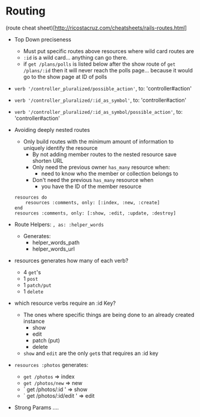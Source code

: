 # Routing

(route cheat sheet)[http://ricostacruz.com/cheatsheets/rails-routes.html]

- Top Down preciseness
    - Must put specific routes above resources where wild card routes are
    - ` :id ` is a wild card... anything can go there.
    - if ` get /plans/polls ` is listed below after the show route of ` get /plans/:id ` then it will never reach the polls page... because it would go to the show page at ID of polls

- ` verb '/controller_pluralized/possible_action' `, to: 'controller#action'
- ` verb '/controller_pluralized/:id_as_symbol' `, to: 'controller#action'
- ` verb '/controller_pluralized/:id_as_symbol/possible_action' `, to: 'controller#action'

- Avoiding deeply nested routes
    - Only build routes with the minimum amount of information to uniquely identify the resource
        - By not adding member routes to the nested resource save shorten URL
        - Only need the previous owner ` has_many ` resource when:
            - need to know who the member or collection belongs to
        - Don't need the previous ` has_many ` resource when
            - you have the ID of the member resource
    ```
    resources do
        resources :comments, only: [:index, :new, :create]
    end
    resources :comments, only: [:show, :edit, :update, :destroy]
    ```


- Route Helpers: ` , as: :helper_words `
    - Generates:
        - helper_words_path
        - helper_words_url

- resources generates how many of each verb?
    - 4 ` get `'s
    - 1 ` post `
    - 1 ` patch/put `
    - 1 ` delete `

- which resource verbs require an :id Key?
    - The ones where specific things are being done to an already created instance
        - show
        - edit
        - patch (put)
        - delete
    - ` show ` and  ` edit ` are the only ` get `s that requires an :id key

- ` resources :photos ` generates:
    - ` get /photos ` => index
    - ` get /photos/new ` => new
    - ` get /photos/:id ' => show
    - ` get /photos/:id/edit ' => edit




- Strong Params ....
